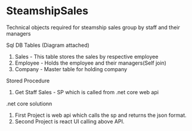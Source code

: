 # SteamshipSales
Technical objects required for steamship sales group by staff and their managers


Sql DB Tables (Diagram attached)

1) Sales - This table stores the sales by respective employee
2) Employee - Holds the employee and their managers(Self join)
3) Company - Master table for holding company

Stored Procedure

1) Get Staff Sales - SP which is called from .net core web api 


.net core solutionn
1) First Project  is web api which calls the sp and returns the json format.
2) Second Project is react UI calling above API.
